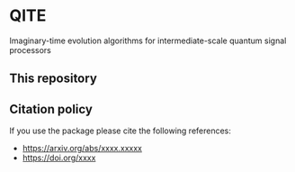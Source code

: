 # QITE

Imaginary-time evolution algorithms for intermediate-scale quantum signal processors

## This repository


## Citation policy

If you use the package please cite the following references:
- https://arxiv.org/abs/xxxx.xxxxx
- https://doi.org/xxxx
